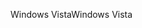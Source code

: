 <span data-ttu-id="546d5-101">Windows Vista</span><span class="sxs-lookup"><span data-stu-id="546d5-101">Windows Vista</span></span>